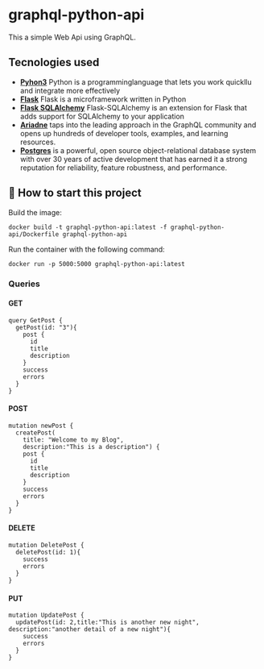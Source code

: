 # graphql-python-api

This a simple Web Api using GraphQL.

## Tecnologies used

* **[Pyhon3](https://www.python.org/downloads/)** Python is a programminglanguage that lets you work quickllu and integrate more effectively
* **[Flask](flask.pocoo.org/)** Flask is a microframework written in Python
* **[Flask SQLAlchemy](https://flask-sqlalchemy.palletsprojects.com/e)** Flask-SQLAlchemy is an extension for Flask that adds support for SQLAlchemy to your application
* **[Ariadne](https://ariadnegraphql.org/)** taps into the leading approach in the GraphQL community and opens up hundreds of developer tools, examples, and learning resources.
* **[Postgres](https://www.postgresql.org/)** is a powerful, open source object-relational database system with over 30 years of active development that has earned it a strong reputation for reliability, feature robustness, and performance.


## 🌱 How to start this project

Build the image:

```code
docker build -t graphql-python-api:latest -f graphql-python-api/Dockerfile graphql-python-api

```

Run the container with the following command:

```code
docker run -p 5000:5000 graphql-python-api:latest

```

### Queries

#### GET

```code
query GetPost {
  getPost(id: "3"){
    post {
      id
      title
      description
    }
    success
    errors
  }
}

```

#### POST
```code
mutation newPost {
  createPost(
    title: "Welcome to my Blog",
    description:"This is a description") {
    post {
      id
      title
      description
    }
    success
    errors
  }
}

```

#### DELETE
```code
mutation DeletePost {
  deletePost(id: 1){
    success
    errors
  }
}
```

#### PUT
```code
mutation UpdatePost {
  updatePost(id: 2,title:"This is another new night", description:"another detail of a new night"){
    success
    errors
  }
}

```
